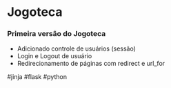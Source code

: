 # Jogoteca

### Primeira versão do Jogoteca

- Adicionado controle de usuários (sessão)
- Login e Logout de usuário
- Redirecionamento de páginas com redirect e url_for

#jinja #flask #python
